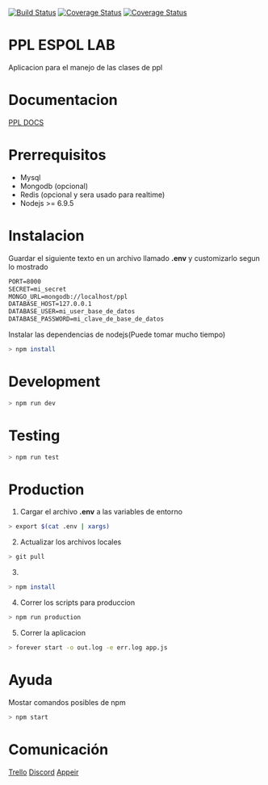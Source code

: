 [![Build Status](https://travis-ci.org/joelerll/ppl_app_lab.svg?branch=develop_v2)](https://travis-ci.org/joelerll/ppl_app_lab)
[![Coverage Status](https://coveralls.io/repos/github/joelerll/ppl_app_lab/badge.svg?branch=develop_v2)](https://coveralls.io/github/joelerll/ppl_app_lab?branch=develop_v2)
[![Coverage Status](https://codecov.io/gh/joelerll/ppl_app_lab/branch/develop_v2/graph/badge.svg)](https://codecov.io/gh/joelerll/ppl_app_lab/branch/develop_v2)

# PPL ESPOL LAB

Aplicacion para el manejo de las clases de ppl

# Documentacion

[PPL DOCS](https://joelerll95.gitbooks.io/ppl_aplicacion/content/)

# Prerrequisitos

* Mysql
* Mongodb (opcional)
* Redis (opcional y sera usado para realtime)
* Nodejs >= 6.9.5

# Instalacion

Guardar el siguiente texto en un archivo llamado __.env__ y customizarlo segun lo mostrado

```txt
PORT=8000
SECRET=mi_secret
MONGO_URL=mongodb://localhost/ppl
DATABASE_HOST=127.0.0.1
DATABASE_USER=mi_user_base_de_datos
DATABASE_PASSWORD=mi_clave_de_base_de_datos
```

Instalar las dependencias de nodejs(Puede tomar mucho tiempo)

```sh
> npm install
```

# Development

```sh
> npm run dev
```

# Testing

```sh
> npm run test
```

# Production

1. Cargar el archivo __.env__ a las variables de entorno

```sh
> export $(cat .env | xargs)
```

2. Actualizar los archivos locales

```sh
> git pull
```

3. 
```sh
> npm install
```

4. Correr los scripts para produccion

```sh
> npm run production
```

5. Correr la aplicacion

```sh
> forever start -o out.log -e err.log app.js
```

# Ayuda

Mostar comandos posibles de npm

```sh
> npm start
```

# Comunicación

[Trello](https://trello.com/b/khhR0x5e/ppldev)
[Discord](https://discord.gg/Sjkhd6D)
[Appeir](https://appear.in/ppl_app_lab)
